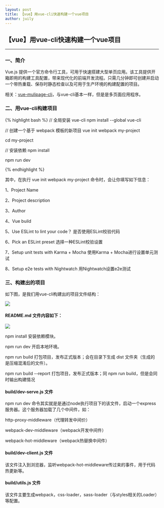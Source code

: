 ```yaml
---
layout: post
title: 【vue】用vue-cli快速构建一个vue项目
author: juily
---
```

## 【vue】用vue-cli快速构建一个vue项目
-----

### 一、简介

Vue.js 提供一个官方命令行工具，可用于快速搭建大型单页应用。该工具提供开箱即用的构建工具配置，带来现代化的前端开发流程。只需几分钟即可创建并启动一个带热重载、保存时静态检查以及可用于生产环境的构建配置的项目。

相关：[vue-mulipage-cli](https://www.npmjs.com/package/vue-multipage-cli)，与vue-cli基本一样，但是是多页面应用程序。

### 二、用vue-cli构建项目

{% highlight bash %}
// 全局安装 vue-cli
npm install --global vue-cli

// 创建一个基于 webpack 模板的新项目
vue init webpack my-project

cd my-project

// 安装依赖
npm install

npm run dev

{% endhighlight %}

其中，在执行 vue init webpack my-project 命令时，会让你填写如下信息：

1、Project Name

2、Project description

3、Author

4、Vue build

5、Use ESLint to lint your code？
    是否使用ESLint校验代码

6、Pick an ESLint preset
    选择一种ESLint校验设置

7、Setup unit tests with Karma + Mocha
    使用Karma + Mocha进行设置单元测试

8、Setup e2e tests with Nightwatch
    用Nightwatch设置e2e测试

### 三、构建出的项目

如下图，是我们用vue-cli构建出的项目文件结构：

![](https://juilyhui.github.io/images/posts/vue-cli-project.jpeg)

#### README.md 文件内容如下：

![](https://juilyhui.github.io/images/posts/vue-cli-project-2.jpeg)

npm install  安装依赖模块。

npm run dev  开启本地环境。

npm run build  打包项目，发布正式版本；会在目录下生成 dist 文件夹（生成的是压缩混淆后的文件）。

npm run build --report  打包项目，发布正式版本；同 npm run build，但是会同时输出构建情况

#### build/dev-serve.js 文件

npm run dev 命令其实就是是通过node执行项目下的该文件，启动一个express服务器。这个服务器加载了几个中间件，如：

http-proxy-middleware（代理转发中间价）

webpack-dev-middleware（webpack开发中间件）

webpack-hot-middleware（webpack热替换中间件）

#### build/dev-client.js 文件

该文件注入到浏览器，监听webpack-hot-middleware传过来的事件，用于代码热更新等。

#### build/utils.js 文件

该文件主要生成webpack，css-loader，sass-loader（与styles相关的Loader）等配置。
